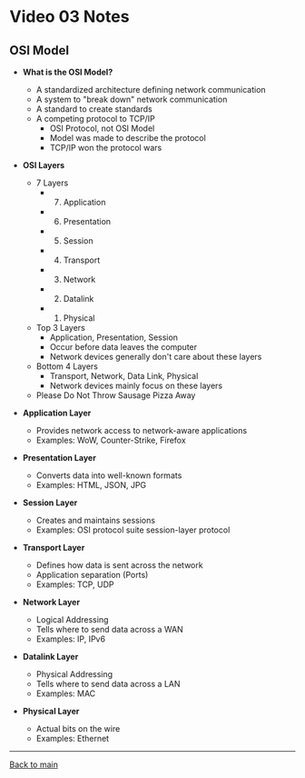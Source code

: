# Video 03 Notes

## OSI Model
- **What is the OSI Model?**
  - A standardized architecture defining network communication
  - A system to "break down" network communication
  - A standard to create standards
  - A competing protocol to TCP/IP
    - OSI Protocol, not OSI Model
    - Model was made to describe the protocol
    - TCP/IP won the protocol wars

- **OSI Layers**
  - 7 Layers
    - 7. Application
    - 6. Presentation
    - 5. Session
    - 4. Transport
    - 3. Network
    - 2. Datalink
    - 1. Physical
  - Top 3 Layers
    - Application, Presentation, Session
    - Occur before data leaves the computer
    - Network devices generally don't care about these layers
  - Bottom 4 Layers
    - Transport, Network, Data Link, Physical
    - Network devices mainly focus on these layers
  - Please Do Not Throw Sausage Pizza Away

- **Application Layer**
  - Provides network access to network-aware applications
  - Examples: WoW, Counter-Strike, Firefox

- **Presentation Layer**
  - Converts data into well-known formats
  - Examples: HTML, JSON, JPG

- **Session Layer**
  - Creates and maintains sessions
  - Examples: OSI protocol suite session-layer protocol

- **Transport Layer**
  - Defines how data is sent across the network
  - Application separation (Ports)
  - Examples: TCP, UDP

- **Network Layer**
  - Logical Addressing
  - Tells where to send data across a WAN
  - Examples: IP, IPv6

- **Datalink Layer**
  - Physical Addressing
  - Tells where to send data across a LAN
  - Examples: MAC

- **Physical Layer**
  - Actual bits on the wire
  - Examples: Ethernet

---
 
[Back to main](https://github.com/rot0xd/CBTNuggets/blob/master/CCNA/ICND-1/README.md)

